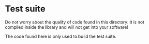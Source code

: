 # Test suite

Do not worry about the quality of code found in this directory: it is
not compiled inside the library and will not get into your software!

The code found here is only used to build the test suite.
